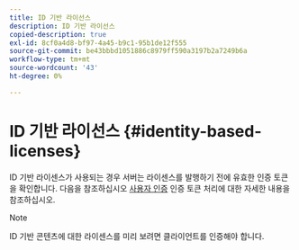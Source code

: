 ```yaml
---
title: ID 기반 라이선스
description: ID 기반 라이선스
copied-description: true
exl-id: 8cf0a4d8-bf97-4a45-b9c1-95b1de12f555
source-git-commit: be43bbbd1051886c8979ff590a3197b2a7249b6a
workflow-type: tm+mt
source-wordcount: '43'
ht-degree: 0%

---
```


# ID 기반 라이선스 {#identity-based-licenses}

ID 기반 라이센스가 사용되는 경우 서버는 라이센스를 발행하기 전에 유효한 인증 토큰을 확인합니다. 다음을 참조하십시오 [사용자 인증](../../../aaxs-protecting-content/content-introduction/content-usage-rules/content-authentication/content-user-authentication.md) 인증 토큰 처리에 대한 자세한 내용을 참조하십시오.

>[!NOTE]
>
>ID 기반 콘텐츠에 대한 라이센스를 미리 보려면 클라이언트를 인증해야 합니다.
